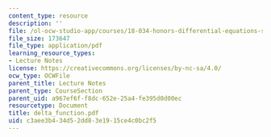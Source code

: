 ```yaml
---
content_type: resource
description: ''
file: /ol-ocw-studio-app/courses/18-034-honors-differential-equations-spring-2004/c3aee3b434d52dd83e1915ce4c0bc2f5_delta_function.pdf
file_size: 173647
file_type: application/pdf
learning_resource_types:
- Lecture Notes
license: https://creativecommons.org/licenses/by-nc-sa/4.0/
ocw_type: OCWFile
parent_title: Lecture Notes
parent_type: CourseSection
parent_uid: a967ef6f-f8dc-652e-25a4-fe395d0d00ec
resourcetype: Document
title: delta_function.pdf
uid: c3aee3b4-34d5-2dd8-3e19-15ce4c0bc2f5
---
```

